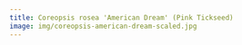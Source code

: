 ```yaml
---
title: Coreopsis rosea 'American Dream' (Pink Tickseed)
image: img/coreopsis-american-dream-scaled.jpg
---
```

